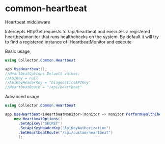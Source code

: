 # common-heartbeat
Heartbeat middleware

Intercepts HttpGet requests to /api/heartbeat and executes a registered heartbeatmonitor that runs healthchecks on the system.
By default it will try to find a registered instance of IHeartbeatMonitor and execute 


Basic usage

```csharp
using Collector.Common.Heartbeat

app.UseHeartbeat();
//HeartbeatOptions Default values:
//ApiKey = null
//ApiKeyHeaderKey = "DiagnosticsAPIKey"
//HeartbeatRoute = "/api/heartbeat"
```

Advanced usage
```csharp
using Collector.Common.Heartbeat

app.UseHeartbeat<IHeartbeatMonitor>(monitor => monitor.PerformHealthCheck(), 
    new HeartbeatOptions()
      .SetApiKey("SECRET")
      .SetApiKeyHeaderKey("ApiKeyAuthorization")
      .SetHeartbeatRoute("/api/custom/heartbeat")
      );
```
